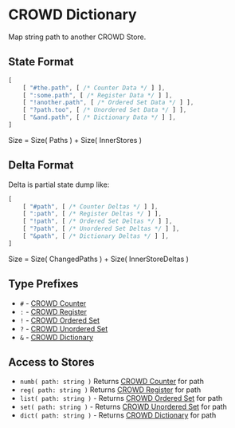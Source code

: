 # CROWD Dictionary

Map string path to another CROWD Store.

## State Format

```javascript
[
	[ "#the.path", [ /* Counter Data */ ] ],
	[ ":some.path", [ /* Register Data */ ] ],
	[ "!another.path", [ /* Ordered Set Data */ ] ],
	[ "?path.too", [ /* Unordered Set Data */ ] ],
	[ "&and.path", [ /* Dictionary Data */ ] ],
]
```

Size = Size( Paths ) + Size( InnerStores )

## Delta Format

Delta is partial state dump like:

```javascript
[
	[ "#path", [ /* Counter Deltas */ ] ],
	[ ":path", [ /* Register Deltas */ ] ],
	[ "!path", [ /* Ordered Set Deltas */ ] ],
	[ "?path", [ /* Unordered Set Deltas */ ] ],
	[ "&path", [ /* Dictionary Deltas */ ] ],
]
```

Size = Size( ChangedPaths ) + Size( InnerStoreDeltas )

## Type Prefixes

- `#` - [CROWD Counter](../numb)
- `:` - [CROWD Register](../reg)
- `!` - [CROWD Ordered Set](../list)
- `?` - [CROWD Unordered Set](../set)
- `&` - [CROWD Dictionary](../dict)

## Access to Stores

- `numb( path: string )` Returns [CROWD Counter](../numb) for path
- `reg( path: string )` Returns [CROWD Register](../reg) for path
- `list( path: string )` - Returns [CROWD Ordered Set](../list) for path
- `set( path: string )` - Returns [CROWD Unordered Set](../set) for path
- `dict( path: string )` - Returns [CROWD Dictionary](../dict) for path

